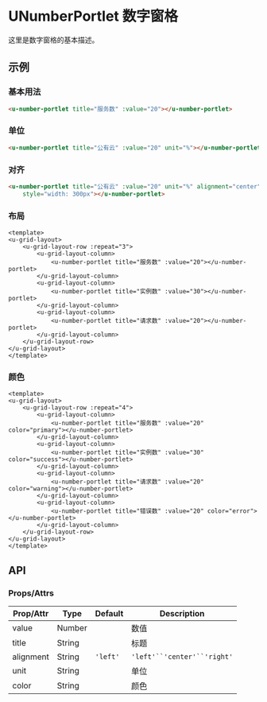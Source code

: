 # UNumberPortlet 数字窗格

这里是数字窗格的基本描述。

## 示例
### 基本用法

``` html
<u-number-portlet title="服务数" :value="20"></u-number-portlet>
```

### 单位

``` html
<u-number-portlet title="公有云" :value="20" unit="%"></u-number-portlet>
```

### 对齐

``` html
<u-number-portlet title="公有云" :value="20" unit="%" alignment="center"
    style="width: 300px"></u-number-portlet>
```

### 布局

``` vue
<template>
<u-grid-layout>
    <u-grid-layout-row :repeat="3">
        <u-grid-layout-column>
            <u-number-portlet title="服务数" :value="20"></u-number-portlet>
        </u-grid-layout-column>
        <u-grid-layout-column>
            <u-number-portlet title="实例数" :value="30"></u-number-portlet>
        </u-grid-layout-column>
        <u-grid-layout-column>
            <u-number-portlet title="请求数" :value="20"></u-number-portlet>
        </u-grid-layout-column>
    </u-grid-layout-row>
</u-grid-layout>
</template>
```

### 颜色

``` vue
<template>
<u-grid-layout>
    <u-grid-layout-row :repeat="4">
        <u-grid-layout-column>
            <u-number-portlet title="服务数" :value="20" color="primary"></u-number-portlet>
        </u-grid-layout-column>
        <u-grid-layout-column>
            <u-number-portlet title="实例数" :value="30" color="success"></u-number-portlet>
        </u-grid-layout-column>
        <u-grid-layout-column>
            <u-number-portlet title="请求数" :value="20" color="warning"></u-number-portlet>
        </u-grid-layout-column>
        <u-grid-layout-column>
            <u-number-portlet title="错误数" :value="20" color="error"></u-number-portlet>
        </u-grid-layout-column>
    </u-grid-layout-row>
</u-grid-layout>
</template>
```

## API
### Props/Attrs

| Prop/Attr | Type | Default | Description |
| --------- | ---- | ------- | ----------- |
| value | Number |  | 数值 |
| title | String | | 标题 |
| alignment | String | `'left'` | `'left'``'center'``'right'` |
| unit | String | | 单位 |
| color | String | | 颜色 |
